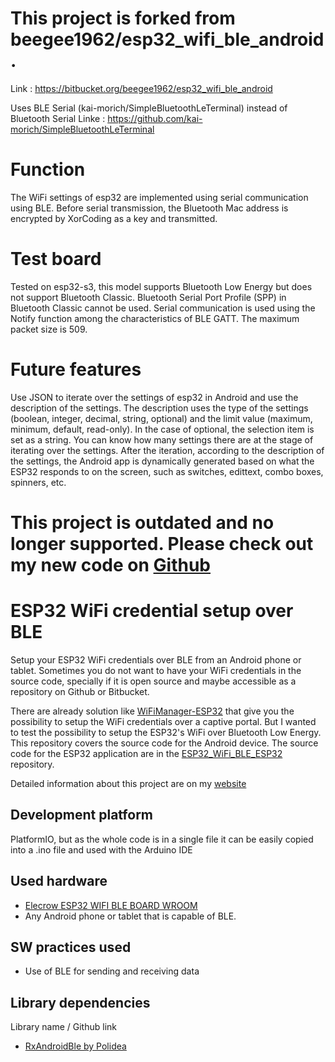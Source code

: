 
# This project is forked from beegee1962/esp32_wifi_ble_android.
Link : https://bitbucket.org/beegee1962/esp32_wifi_ble_android

Uses BLE Serial (kai-morich/SimpleBluetoothLeTerminal) instead of Bluetooth Serial
Linke : https://github.com/kai-morich/SimpleBluetoothLeTerminal

# Function
The WiFi settings of esp32 are implemented using serial communication using BLE.
Before serial transmission, the Bluetooth Mac address is encrypted by XorCoding as a key and transmitted.

# Test board
Tested on esp32-s3, this model supports Bluetooth Low Energy but does not support Bluetooth Classic. Bluetooth Serial Port Profile (SPP) in Bluetooth Classic cannot be used. Serial communication is used using the Notify function among the characteristics of BLE GATT. The maximum packet size is 509.

# Future features
Use JSON to iterate over the settings of esp32 in Android and use the description of the settings. The description uses the type of the settings (boolean, integer, decimal, string, optional) and the limit value (maximum, minimum, default, read-only). In the case of optional, the selection item is set as a string. You can know how many settings there are at the stage of iterating over the settings. After the iteration, according to the description of the settings, the Android app is dynamically generated based on what the ESP32 responds to on the screen, such as switches, edittext, combo boxes, spinners, etc.



# This project is outdated and no longer supported. Please check out my new code on [Github](https://github.com/beegee-tokyo/My-nRF52-Toolbox)

# ESP32 WiFi credential setup over BLE
Setup your ESP32 WiFi credentials over BLE from an Android phone or tablet.
Sometimes you do not want to have your WiFi credentials in the source code, specially if it is open source and maybe accessible as a repository on Github or Bitbucket.

There are already solution like [WiFiManager-ESP32](https://github.com/zhouhan0126/WIFIMANAGER-ESP32) that give you the possibility to setup the WiFi credentials over a captive portal.
But I wanted to test the possibility to setup the ESP32's WiFi over Bluetooth Low Energy.
This repository covers the source code for the Android device. The source code for the ESP32 application are in the [ESP32_WiFi_BLE_ESP32](https://bitbucket.org/beegee1962/esp32_wifi_ble_esp32) repository.

Detailed information about this project are on my [website](https://desire.giesecke.tk/index.php/2018/04/06/esp32-wifi-setup-over-ble/)

## Development platform
PlatformIO, but as the whole code is in a single file it can be easily copied into a .ino file and used with the Arduino IDE

## Used hardware
- [Elecrow ESP32 WIFI BLE BOARD WROOM](https://circuit.rocks/esp32-wifi-ble-board-wroom.html?search=ESP32)
- Any Android phone or tablet that is capable of BLE.

## SW practices used
- Use of BLE for sending and receiving data

## Library dependencies
Library name / Github link
- [RxAndroidBle by Polidea](https://github.com/Polidea/RxAndroidBle)
